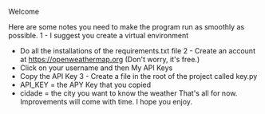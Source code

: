 Welcome

Here are some notes you need to make the program run as smoothly as possible.
1 - I suggest you create a virtual environment
  * Do all the installations of the requirements.txt file
2 - Create an account at https://openweathermap.org (Don't worry, it's free.)
  * Click on your username and then My API Keys
  * Copy the API Key
3 - Create a file in the root of the project called key.py
  * API_KEY = the APY Key that you copied
  * cidade = the city you want to know the weather
That's all for now. Improvements will come with time.
I hope you enjoy.
